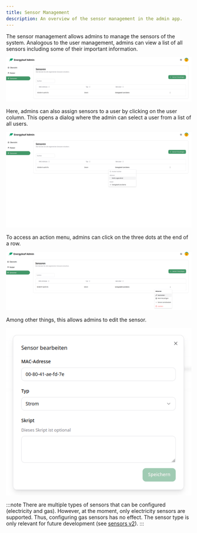 ```yaml
---
title: Sensor Management
description: An overview of the sensor management in the admin app.
---
```


The sensor management allows admins to manage the sensors of the system. Analogous to the user management, admins can view a list of all sensors including some of their important information.

![Sensor overview](/src/assets/admin/sensor-management/sensor-management-overview.png)

Here, admins can also assign sensors to a user by clicking on the user column. This opens a dialog where the admin can select a user from a list of all users.

![Assign sensor to user](/src/assets/admin/sensor-management/sensor-management-user-assignment.png)

To access an action menu, admins can click on the three dots at the end of a row.

![Sensor action menu](/src/assets/admin/sensor-management/sensor-management-actions.png)

Among other things, this allows admins to edit the sensor.

![Edit sensor](/src/assets/admin/sensor-management/sensor-management-edit-dialog.png)

:::note
There are multiple types of sensors that can be configured (electricity and gas). However, at the moment, only electricity sensors are supported. Thus, configuring gas sensors has no effect. The sensor type is only relevant for future development (see [sensors v2](/sensors/v2/overview)).
:::